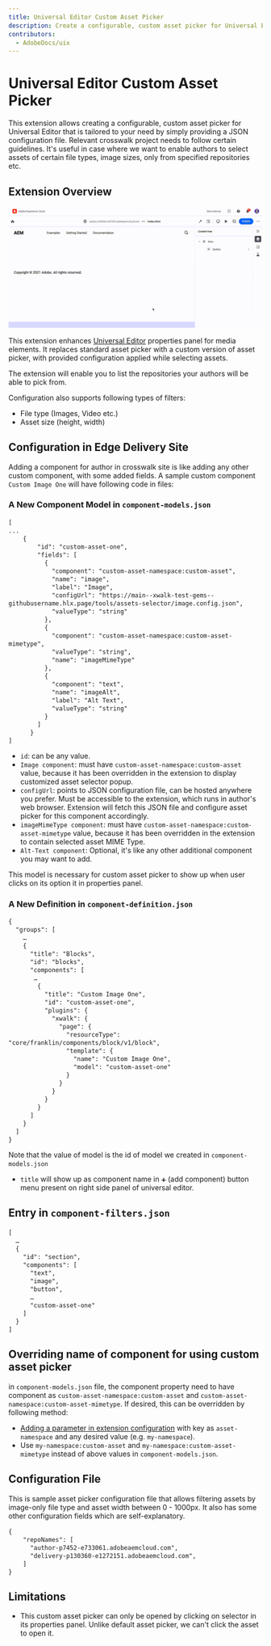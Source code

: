 ```yaml
---
title: Universal Editor Custom Asset Picker
description: Create a configurable, custom asset picker for Universal Editor that tailored to your need by simply providing a JSON configuration file.
contributors:
  - AdobeDocs/uix
---
```


# Universal Editor Custom Asset Picker

This extension allows creating a configurable, custom asset picker for Universal Editor that is tailored to your need by simply providing a JSON configuration file. Relevant crosswalk project needs to follow certain guidelines.
It's useful in case where we want to enable authors to select assets of certain file types, image sizes, only from specified repositories etc.

## Extension Overview
![Asset picker](asset-picker-extension.gif)

This extension enhances [Universal Editor](../../../services/aem-universal-editor/) properties panel for media elements. It replaces standard asset picker with a custom version of asset picker, with provided configuration applied while selecting assets.

The extension will enable you to list the repositories your authors will be able to pick from.

Configuration also supports following types of filters:
- File type (Images, Video etc.)
- Asset size (height, width)

## Configuration in Edge Delivery Site

Adding a component for author in crosswalk site is like adding any other custom component, with some added fields. A sample custom component `Custom Image One` will have following code in files:

### A New Component Model in `component-models.json`

```
[
...
	{
	    "id": "custom-asset-one",
	    "fields": [
	      {
	        "component": "custom-asset-namespace:custom-asset",
	        "name": "image",
	        "label": "Image",
	        "configUrl": "https://main--xwalk-test-gems--githubusername.hlx.page/tools/assets-selector/image.config.json",
	        "valueType": "string"
	      },
	      {
	        "component": "custom-asset-namespace:custom-asset-mimetype",
	        "valueType": "string",
	        "name": "imageMimeType"
	      },
	      {
	        "component": "text",
	        "name": "imageAlt",
	        "label": "Alt Text",
	        "valueType": "string"
	      }
	    ]
	  }
]
```

- `id`: can be any value.
- `Image component`: must have `custom-asset-namespace:custom-asset` value, because it has been overridden in the extension to display customized asset selector popup.
- `configUrl`: points to JSON configuration file, can be hosted anywhere you prefer. Must be accessible to the extension, which runs in author's web browser. Extension will fetch this JSON file and configure asset picker for this component accordingly.
- `imageMimeType component`: must have `custom-asset-namespace:custom-asset-mimetype` value, because it has been overridden in the extension to contain selected asset MIME Type.
- `Alt-Text component`: Optional, it's like any other additional component you may want to add.

This model is necessary for custom asset picker to show up when user clicks on its option it in properties panel.

### A New Definition in `component-definition.json`

```
{
  "groups": [
    …
    {
      "title": "Blocks",
      "id": "blocks",
      "components": [
       …
        {
          "title": "Custom Image One",
          "id": "custom-asset-one",
          "plugins": {
            "xwalk": {
              "page": {
                "resourceType": "core/franklin/components/block/v1/block",
                "template": {
                  "name": "Custom Image One",
                  "model": "custom-asset-one"
                }
              }
            }
          }
        }
      ]
    }
  ]
}
```

Note that the value of model is the id of model we created in `component-models.json`
- `title` will show up as component name in `➕` (add component) button menu present on right side panel of universal editor.

## Entry in `component-filters.json`

```
[
  …
  {
    "id": "section",
    "components": [
      "text",
      "image",
      "button",
      …
      "custom-asset-one"
    ]
  }
]
```
## Overriding name of component for using custom asset picker
in `component-models.json` file, the component property need to have component as `custom-asset-namespace:custom-asset` and `custom-asset-namespace:custom-asset-mimetype`. 
If desired, this can be overridden by following method: 
- [Adding a parameter in extension configuration](https://developer.adobe.com/uix/docs/extension-manager/feature-highlights/#configuring-extension-parameters) with key as `asset-namespace` and any desired value (e.g. `my-namespace`). 
- Use `my-namespace:custom-asset` and `my-namespace:custom-asset-mimetype` instead of above values in `component-models.json`.


## Configuration File
This is sample asset picker configuration file that allows filtering assets by image-only file type and asset width between 0 - 1000px. It also has some other configuration fields which are self-explanatory.

```
{
    "repoNames": [
      "author-p7452-e733061.adobeaemcloud.com",
      "delivery-p130360-e1272151.adobeaemcloud.com",
    ]
}
```

## Limitations
- This custom asset picker can only be opened by clicking on selector in its properties panel. Unlike default asset picker, we can't click the asset to open it.